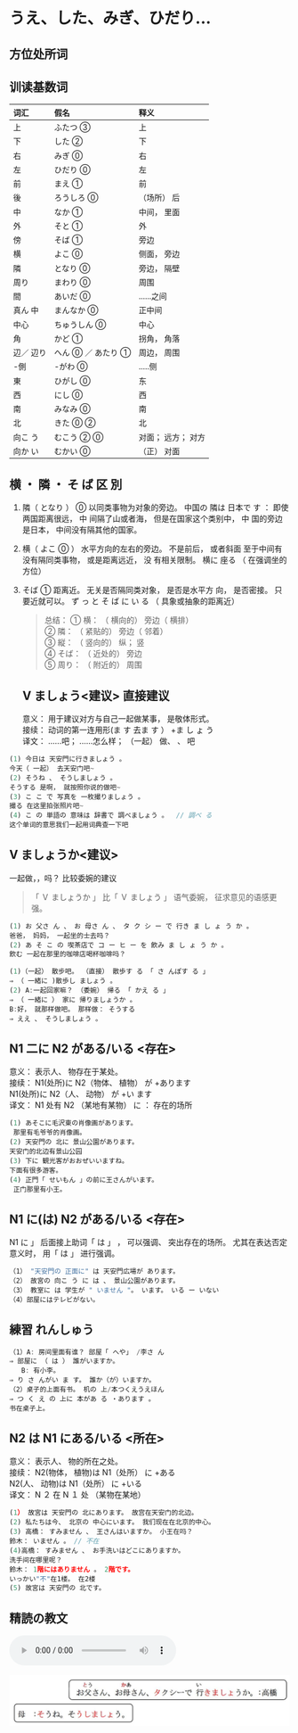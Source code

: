 # うえ、した、みぎ、ひだり...

## 方位处所词

## 训读基数词

| 词汇      | 假名               | 释义               |
| :-------- | :----------------- | :----------------- |
| 上        | ふたつ ③           | 上                 |
| 下        | した ②             | 下                 |
| 右        | みぎ ⓪             | 右                 |
| 左        | ひだり ⓪           | 左                 |
| 前        | まえ ①             | 前                 |
| 後        | ろうしろ ⓪         | （场所） 后        |
| 中        | なか ①             | 中间， 里面        |
| 外        | そと ①             | 外                 |
| 傍        | そば ①             | 旁边               |
| 横        | よこ ⓪             | 侧面， 旁边        |
| 隣        | となり ⓪           | 旁边， 隔壁        |
| 周り      | まわり ⓪           | 周围               |
| 間        | あいだ ⓪           | ......之间         |
| 真ん 中   | まんなか ⓪         | 正中间             |
| 中心      | ちゅうしん ⓪       | 中心               |
| 角        | かど ①             | 拐角， 角落        |
| 辺／ 辺り | へん ⓪ ／ あたり ① | 周边， 周围        |
| -側       | -がわ ⓪            | .....侧            |
| 東        | ひがし ⓪           | 东                 |
| 西        | にし ⓪             | 西                 |
| 南        | みなみ ⓪           | 南                 |
| 北        | きた ⓪ ②           | 北                 |
| 向こ う   | むこう ② ⓪         | 对面； 远方； 对方 |
| 向か い   | むかい ⓪           | （正） 对面        |

## 横 ・ 隣 ・ そ ば 区 別

1. 隣（ となり ） ⓪
   以同类事物为对象的旁边。
   中国の 隣は 日本で す ： 即使两国距离很远， 中
   间隔了山或者海， 但是在国家这个类别中， 中
   国的旁边是日本， 中间没有隔其他的国家。
2. 横（ よこ ⓪ ）
   水平方向的左右的旁边。 不是前后， 或者斜面
   至于中间有没有隔同类事物， 或是距离远近， 没
   有相关限制。
   横に 座る （ 在强调坐的方位）
3. そば ①
   距离近。 无关是否隔同类对象， 是否是水平方
   向， 是否密接。 只要近就可以。
   ず っ と そ ば に い る （ 具象或抽象的距离近）

   > 总结：
   > ① 横： （ 横向的） 旁边（ 横排）  
   > ② 隣： （ 紧贴的） 旁边（ 邻着）  
   > ③ 縦： （ 竖向的） 纵； 竖  
   > ④ そば： （ 近处的） 旁边  
   > ⑤ 周り： （ 附近的） 周围

   ## V ましょう<建议> 直接建议

   意义： 用于建议对方与自己一起做某事， 是敬体形式。  
   接续： 动词的第一连用形(ま す 去ま す ） +ま し ょ う  
   译文： ......吧； ......怎么样； （一起） 做、 、 吧

```ts
(1) 今日は 天安門に行きましょう 。
今天（ 一起） 去天安门吧~
(2) そうね 、 そうしましょう 。
そうする 是啊， 就按照你说的做吧~
(3) こ こ で 写真を 一枚撮りましょう 。
撮る 在这里拍张照片吧~
(4) こ の 単語の 意味は 辞書で 調べましょう 。  // 調べ る
这个单词的意思我们一起用词典查一下吧
```

## V ましょうか<建议>

一起做，，吗？ 比较委婉的建议

> 「 Ｖ ましょうか 」 比「 Ｖ ましょう 」 语气委婉， 征求意见的语感更强。

```ts
(1) お 父さ ん 、 お 母さ ん 、 タ ク シ ー で 行き ま し ょ う か 。
爸爸， 妈妈， 一起坐的士去吗？
(2) あ そ こ の 喫茶店で コ ー ヒ ー を 飲み ま し ょ う か 。
飲む 一起在那里的咖啡店喝杯咖啡吗？
```

```ts
(1)（一起） 散步吧。 （直接） 散歩す る 「 さ んぽす る 」
⇒ （ 一緒に )散歩し ましょう 。
(2) A:一起回家嘛？ （委婉） 帰る 「 かえ る 」
⇒ （ 一緒に ） 家に 帰りましょうか 。
B:好， 就那样做吧。 那样做： そうする
⇒ ええ 、 そうしましょう 。
```

## N1 二に N2 がある/いる <存在>

意义： 表示人、 物存在于某处。  
接续： N1(处所)に N2（物体、 植物） が +あります  
N1(处所)に N2（人、 动物） が +い ます  
译文： N1 处有 N2 （某地有某物） に ： 存在的场所

```ts
(1) あそこに毛沢東の肖像画があります。
 那里有毛爷爷的肖像画。
(2) 天安門の 北に 景山公園があります。
天安门的北边有景山公园
(3) 下に 観光客がおおぜいいますね。
下面有很多游客。
(4) 正門「 せいもん 」の前に王さんがいます。
 正门那里有小王。
```

## N1 に(は) N2 がある/いる <存在>

N1 に 」 后面接上助词「 は 」 ， 可以强调、 突出存在的场所。
尤其在表达否定意义时， 用「 は 」 进行强调。

```ts
（1） "天安門の 正面に" は 天安門広場が あります。
（2） 故宮の 向こ う に は 、 景山公園があります。
（3） 教室に は 学生が " いません "。 います。 いる ー いない
（4）部屋にはテレビがない。
```

## 練習 れんしゅう

```ts
（1）A: 房间里面有谁？ 部屋「 へや」 /李さ ん
⇒ 部屋に （ は ） 誰がいますか。
   B: 有小李。
⇒ り さ んがい ま す。 誰か（が）いますか。
（2）桌子的上面有书。 机の 上/本つくえうえほん
⇒ つ く え の 上に 本があ る ・あります 。
书在桌子上。
```

## N2 は N1 にある/いる <所在>

意义： 表示人、 物的所在之处。  
接续： N2(物体， 植物)は N1（处所） に +ある  
N2(人、 动物)は N1（处所） に +いる  
译文： N ２ 在 N １ 处 （某物在某地）

```ts
(1） 故宮は 天安門の 北にあります。 故宫在天安门的北边。
(2) 私たちは今、 北京の 中心にいます。 我们现在在北京的中心。
(3) 高橋： すみません 、 王さんはいますか。 小王在吗？
鈴木： いません 。 // 不在
(4)高橋： すみません 、 お手洗いはどこにありますか。
洗手间在哪里呢？
鈴木： 1階にはありません 。 2階です。
いっかい"不"在1楼。 在2楼
(5) 故宮は 天安門の 北です。
```
## 精読の教文

<vue-plyr>
  <audio controls crossorigin playsinline autoplay loop>
    <source src=".../audio/7-1-1.mp3" type="audio/mp3" />
  </audio>
 </vue-plyr>

![avatar](../images/7-1-1.png)